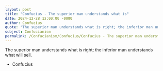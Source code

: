 ```yaml
---
layout: post
title: "Confucius - The superior man understands what is"
date: 2024-12-28 12:00:00 -0000
author: Confucius
quote: "The superior man understands what is right; the inferior man understands what will sell."
subject: Confucianism
permalink: /Confucianism/Confucius/Confucius - The superior man understands what is
---
```


The superior man understands what is right; the inferior man understands what will sell.

- Confucius
